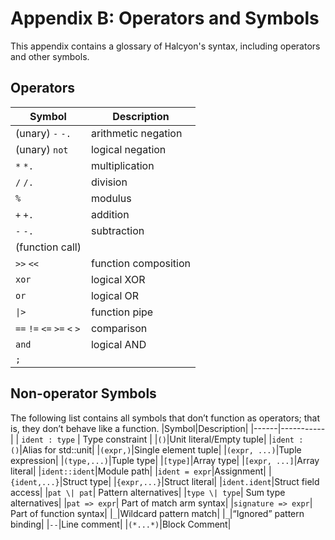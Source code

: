 # Appendix B: Operators and Symbols
This appendix contains a glossary of Halcyon's syntax, including operators and other symbols.
## Operators
| Symbol | Description |
|--------|-----------|
|(unary) `-` `-.`| arithmetic negation |
|(unary) `not` | logical negation |
| `*` `*.` | multiplication |
|`/` `/.`| division |
| `%` | modulus |
| `+` `+.` | addition|
| `-` `-.` | subtraction |
| (function call) | |
| `>>` `<<` | function composition |
| `xor` | logical XOR |
| `or` | logical OR |
| `\|>` | function pipe |
| `==` `!=` `<=` `>=` `<` `>` | comparison |
| `and` | logical AND |
| `;` |  |
## Non-operator Symbols
The following list contains all symbols that don’t function as operators; that is, they don’t behave like a function.
|Symbol|Description|
|------|-----------|
| `ident : type` | Type constraint | 
|`()`|Unit literal/Empty tuple|
|`ident : ()`|Alias for std::unit|
|`(expr,)`|Single element tuple|
|`(expr, ...)`|Tuple expression|
|`(type,...)`|Tuple type|
|`[type]`|Array type|
|`[expr, ...]`|Array literal|
|`ident::ident`|Module path|
|`ident = expr`|Assignment|
|`{ident,...}`|Struct type|
|`{expr,...}`|Struct literal|
|`ident.ident`|Struct field access|
|`pat \| pat`| Pattern alternatives|
|`type \| type`| Sum type alternatives|
|`pat => expr`| Part of match arm syntax|
|`signature => expr`| Part of function syntax|
|`_`|Wildcard pattern match|
|`_`|“Ignored” pattern binding|
|`--`|Line comment|
|`(*...*)`|Block Comment|    


